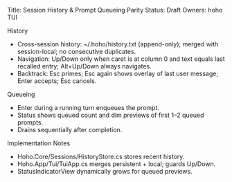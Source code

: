 Title: Session History & Prompt Queueing Parity
Status: Draft
Owners: hoho TUI

History
- Cross-session history: ~/.hoho/history.txt (append-only); merged with session-local; no consecutive duplicates.
- Navigation: Up/Down only when caret is at column 0 and text equals last recalled entry; Alt+Up/Down always navigates.
- Backtrack: Esc primes; Esc again shows overlay of last user message; Enter accepts; Esc cancels.

Queueing
- Enter during a running turn enqueues the prompt.
- Status shows queued count and dim previews of first 1–2 queued prompts.
- Drains sequentially after completion.

Implementation Notes
- Hoho.Core/Sessions/HistoryStore.cs stores recent history.
- Hoho.App/Tui/TuiApp.cs merges persistent + local; guards Up/Down.
- StatusIndicatorView dynamically grows for queued previews.

